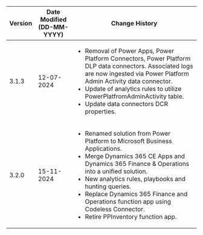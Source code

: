 | **Version** | **Date Modified (DD-MM-YYYY)** | **Change History**                                                  |
|-------------|--------------------------------|---------------------------------------------------------------------|
| 3.1.3       | 12-07-2024                     |<ul><li>Removal of Power Apps, Power Platform Connectors, Power Platform DLP data connectors. Associated logs are now ingested via Power Platform Admin Activity data connector.</li><li>Update of analytics rules to utilize PowerPlatfromAdminActivity table.</li><li>Update data connectors DCR properties.</li></ul> |
| 3.2.0       | 15-11-2024                     | <ul><li>Renamed solution from Power Platform to Microsoft Business Applications.</li><li>Merge Dynamics 365 CE Apps and Dynamics 365 Finance & Operations into a unified solution.</li><li>New analytics rules, playbooks and hunting queries.</li><li>Replace Dynamics 365 Finance and Operations function app using Codeless Connector.</li><li>Retire PPInventory function app.</li></ul>|